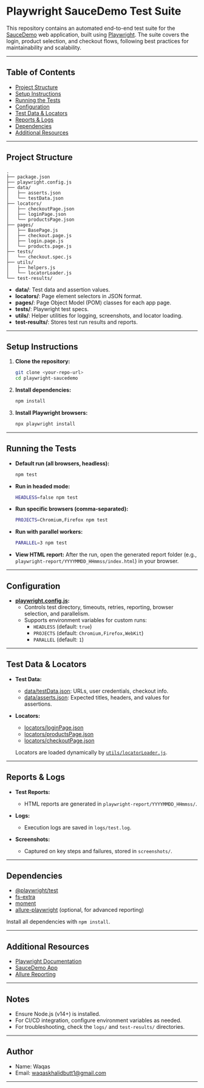 # Playwright SauceDemo Test Suite

This repository contains an automated end-to-end test suite for the [SauceDemo](https://www.saucedemo.com/) web application, built using [Playwright](https://playwright.dev/). The suite covers the login, product selection, and checkout flows, following best practices for maintainability and scalability.

---

## Table of Contents

- [Project Structure](#project-structure)
- [Setup Instructions](#setup-instructions)
- [Running the Tests](#running-the-tests)
- [Configuration](#configuration)
- [Test Data & Locators](#test-data--locators)
- [Reports & Logs](#reports--logs)
- [Dependencies](#dependencies)
- [Additional Resources](#additional-resources)

---

## Project Structure

```
.
├── package.json
├── playwright.config.js
├── data/
│   ├── asserts.json
│   └── testData.json
├── locators/
│   ├── checkoutPage.json
│   ├── loginPage.json
│   └── productsPage.json
├── pages/
│   ├── BasePage.js
│   ├── checkout.page.js
│   ├── login.page.js
│   └── products.page.js
├── tests/
│   └── checkout.spec.js
├── utils/
│   ├── helpers.js
│   └── locatorLoader.js
└── test-results/
```

- **data/**: Test data and assertion values.
- **locators/**: Page element selectors in JSON format.
- **pages/**: Page Object Model (POM) classes for each app page.
- **tests/**: Playwright test specs.
- **utils/**: Helper utilities for logging, screenshots, and locator loading.
- **test-results/**: Stores test run results and reports.

---

## Setup Instructions

1. **Clone the repository:**
   ```sh
   git clone <your-repo-url>
   cd playwright-saucedemo
   ```

2. **Install dependencies:**
   ```sh
   npm install
   ```

3. **Install Playwright browsers:**
   ```sh
   npx playwright install
   ```

---

## Running the Tests

- **Default run (all browsers, headless):**
  ```sh
  npm test
  ```

- **Run in headed mode:**
  ```sh
  HEADLESS=false npm test
  ```

- **Run specific browsers (comma-separated):**
  ```sh
  PROJECTS=Chromium,Firefox npm test
  ```

- **Run with parallel workers:**
  ```sh
  PARALLEL=3 npm test
  ```

- **View HTML report:**
  After the run, open the generated report folder (e.g., `playwright-report/YYYYMMDD_HHmmss/index.html`) in your browser.

---

## Configuration

- **[playwright.config.js](playwright.config.js):**
  - Controls test directory, timeouts, retries, reporting, browser selection, and parallelism.
  - Supports environment variables for custom runs:
    - `HEADLESS` (default: `true`)
    - `PROJECTS` (default: `Chromium,Firefox,WebKit`)
    - `PARALLEL` (default: `1`)

---

## Test Data & Locators

- **Test Data:**  
  - [data/testData.json](data/testData.json): URLs, user credentials, checkout info.
  - [data/asserts.json](data/asserts.json): Expected titles, headers, and values for assertions.

- **Locators:**  
  - [locators/loginPage.json](locators/loginPage.json)
  - [locators/productsPage.json](locators/productsPage.json)
  - [locators/checkoutPage.json](locators/checkoutPage.json)

  Locators are loaded dynamically by [`utils/locatorLoader.js`](utils/locatorLoader.js).

---

## Reports & Logs

- **Test Reports:**  
  - HTML reports are generated in `playwright-report/YYYYMMDD_HHmmss/`.

- **Logs:**  
  - Execution logs are saved in `logs/test.log`.

- **Screenshots:**  
  - Captured on key steps and failures, stored in `screenshots/`.

---

## Dependencies

- [@playwright/test](https://playwright.dev/)
- [fs-extra](https://www.npmjs.com/package/fs-extra)
- [moment](https://momentjs.com/)
- [allure-playwright](https://github.com/allure-framework/allure-js/tree/master/packages/allure-playwright) (optional, for advanced reporting)

Install all dependencies with `npm install`.

---

## Additional Resources

- [Playwright Documentation](https://playwright.dev/docs/intro)
- [SauceDemo App](https://www.saucedemo.com/)
- [Allure Reporting](https://docs.qameta.io/allure/)

---

## Notes

- Ensure Node.js (v14+) is installed.
- For CI/CD integration, configure environment variables as needed.
- For troubleshooting, check the `logs/` and `test-results/` directories.

---

## Author
- Name: Waqas
- Email: waqaskhalidbutt1@gmail.com

---